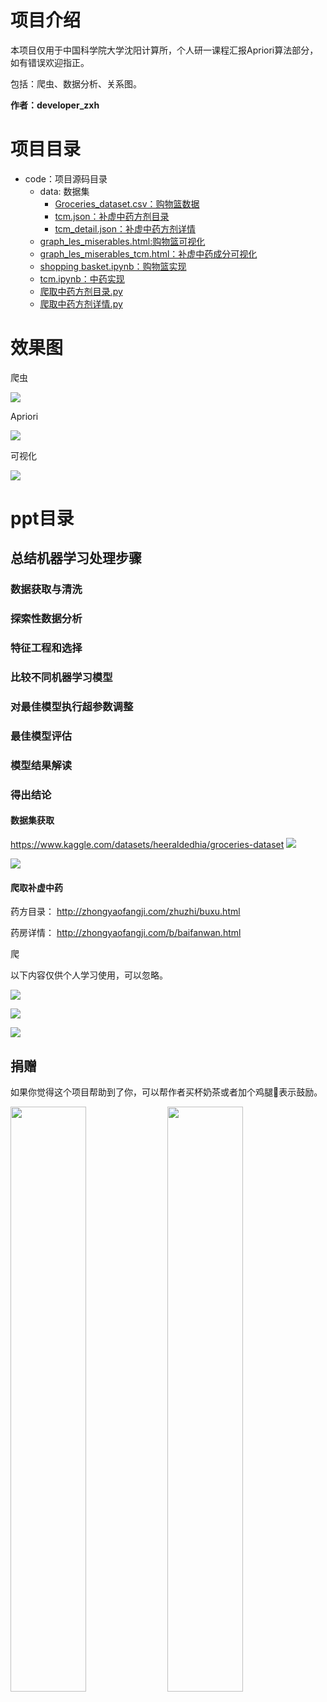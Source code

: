 # 项目介绍

本项目仅用于中国科学院大学沈阳计算所，个人研一课程汇报Apriori算法部分，如有错误欢迎指正。

包括：爬虫、数据分析、关系图。

**作者：developer_zxh**

# 项目目录

- code：项目源码目录
  - data: 数据集
    - [Groceries_dataset.csv：购物篮数据](code%2Fdata%2FGroceries_dataset.csv)
    - [tcm.json：补虚中药方剂目录](code%2Fdata%2Ftcm.json)
    - [tcm_detail.json：补虚中药方剂详情](code%2Fdata%2Ftcm_detail.json)
  - [graph_les_miserables.html:购物篮可视化](code%2Fgraph_les_miserables.html)
  - [graph_les_miserables_tcm.html：补虚中药成分可视化](code%2Fgraph_les_miserables_tcm.html)
  - [shopping basket.ipynb：购物篮实现](code%2Fshopping%20basket.ipynb)
  - [tcm.ipynb：中药实现](code%2Ftcm.ipynb)
  - [爬取中药方剂目录.py](code%2F%C5%C0%C8%A1%D6%D0%D2%A9%B7%BD%BC%C1%C4%BF%C2%BC.py)
  - [爬取中药方剂详情.py](code%2F%C5%C0%C8%A1%D6%D0%D2%A9%B7%BD%BC%C1%CF%EA%C7%E9.py)

#  效果图

爬虫

![](./img/20231119101040.png)

Apriori

![](./img/20231119101310.png)



可视化

![](./img/20231119101432.png)

# ppt目录

## 总结机器学习处理步骤



### 数据获取与清洗

### 探索性数据分析

### 特征工程和选择

### 比较不同机器学习模型

### 对最佳模型执行超参数调整

### 最佳模型评估

### 模型结果解读

### 得出结论

#### 数据集获取

https://www.kaggle.com/datasets/heeraldedhia/groceries-dataset
![](./img/微信截图_20231115141735.png)

![](./img/联想截图_20231114212011.png)


#### 爬取补虚中药

药方目录：
http://zhongyaofangji.com/zhuzhi/buxu.html

药房详情：
http://zhongyaofangji.com/b/baifanwan.html

爬



以下内容仅供个人学习使用，可以忽略。


![](./img/联想截图_20231114203742.png)

![](./img/联想截图_20231114204226.png)

![](./img/联想截图_20231114205333.png)




##  捐赠

如果你觉得这个项目帮助到了你，可以帮作者买杯奶茶或者加个鸡腿🍗表示鼓励。

<div>   
	<img src="./img/wxpay.jpg" width="49%" >
    <img src="./img/alipay.jpg" width="49%" >
</div>


 </div>



<!-- #end -->